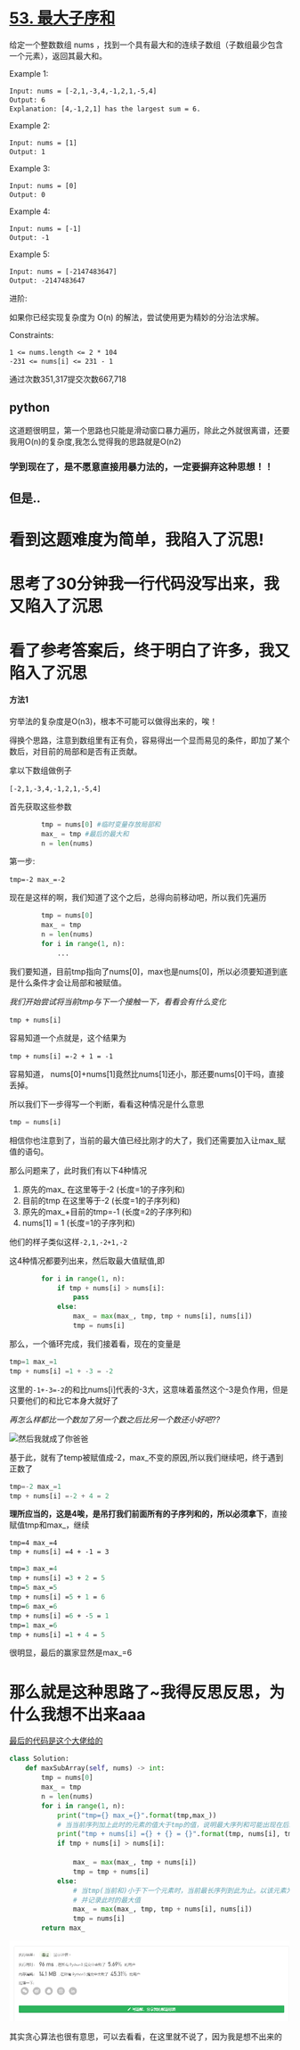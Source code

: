 # [53. 最大子序和](https://leetcode-cn.com/problems/maximum-subarray/)

给定一个整数数组 nums ，找到一个具有最大和的连续子数组（子数组最少包含一个元素），返回其最大和。

Example 1:

```
Input: nums = [-2,1,-3,4,-1,2,1,-5,4]
Output: 6
Explanation: [4,-1,2,1] has the largest sum = 6.
```
Example 2:

```
Input: nums = [1]
Output: 1
```
Example 3:

```
Input: nums = [0]
Output: 0
```
Example 4:

```
Input: nums = [-1]
Output: -1
```
Example 5:

```
Input: nums = [-2147483647]
Output: -2147483647
```

进阶:

如果你已经实现复杂度为 O(n) 的解法，尝试使用更为精妙的分治法求解。

Constraints:
```
1 <= nums.length <= 2 * 104
-231 <= nums[i] <= 231 - 1
```
通过次数351,317提交次数667,718

## python

这道题很明显，第一个思路也只能是滑动窗口暴力遍历，除此之外就很离谱，还要我用O(n)的复杂度,我怎么觉得我的思路就是O(n2)

### 学到现在了，是不愿意直接用暴力法的，一定要摒弃这种思想！！

## 但是..
# 看到这题难度为简单，我陷入了沉思! 
# 思考了30分钟我一行代码没写出来，我又陷入了沉思

# 看了参考答案后，终于明白了许多，我又陷入了沉思

#### 方法1

穷举法的复杂度是O(n3)，根本不可能可以做得出来的，唉！

得换个思路，注意到数组里有正有负，容易得出一个显而易见的条件，即加了某个数后，对目前的局部和是否有正贡献。

拿以下数组做例子

`[-2,1,-3,4,-1,2,1,-5,4]`

首先获取这些参数

```python
        tmp = nums[0] #临时变量存放局部和
        max_ = tmp #最后的最大和
        n = len(nums)
```

第一步:

`tmp=-2 max_=-2`

现在是这样的啊，我们知道了这个之后，总得向前移动吧，所以我们先遍历

```python
        tmp = nums[0]
        max_ = tmp
        n = len(nums)
        for i in range(1, n):
        	...
```

我们要知道，目前tmp指向了nums[0]，max也是nums[0]，所以必须要知道到底是什么条件才会让局部和被赋值。

*我们开始尝试将当前tmp与下一个接触一下，看看会有什么变化*

`tmp + nums[i]`

容易知道一个点就是，这个结果为

`tmp + nums[i] =-2 + 1 = -1`

容易知道， nums[0]+nums[1]竟然比nums[1]还小，那还要nums[0]干吗，直接丢掉。

所以我们下一步得写一个判断，看看这种情况是什么意思

```python
tmp = nums[i]
```

相信你也注意到了，当前的最大值已经比刚才的大了，我们还需要加入让max_赋值的语句。

那么问题来了，此时我们有以下4种情况

1. 原先的max_ 在这里等于-2 (长度=1的子序列和)
2. 目前的tmp 在这里等于-2 (长度=1的子序列和)
3. 原先的max_+目前的tmp=-1 (长度=2的子序列和)
4. nums[1] = 1 (长度=1的子序列和)

他们的样子类似这样`-2,1,-2+1,-2`

这4种情况都要列出来，然后取最大值赋值,即

```python
        for i in range(1, n):
            if tmp + nums[i] > nums[i]:
				pass
            else:
                max_ = max(max_, tmp, tmp + nums[i], nums[i])
                tmp = nums[i]
```

那么，一个循环完成，我们接着看，现在的变量是

```python
tmp=1 max_=1
tmp + nums[i] =1 + -3 = -2
```

这里的`-1+-3=-2`的和比nums[i]代表的-3大，这意味着虽然这个-3是负作用，但是只要他们的和比它本身大就好了

*再怎么样都比一个数加了另一个数之后比另一个数还小好吧??*

 ![然后我就成了你爸爸](http://img.doutula.com/production/uploads/image/2020/10/26/20201026686731_wYIfHs.jpg)

基于此，就有了temp被赋值成-2，max_不变的原因,所以我们继续吧，终于遇到正数了

```python
tmp=-2 max_=1
tmp + nums[i] =-2 + 4 = 2
```

**理所应当的，这是4唉，是吊打我们前面所有的子序列和的，所以必须拿下**，直接赋值tmp和max_，继续

```
tmp=4 max_=4
tmp + nums[i] =4 + -1 = 3
```

```p
tmp=3 max_=4
tmp + nums[i] =3 + 2 = 5
tmp=5 max_=5
tmp + nums[i] =5 + 1 = 6
tmp=6 max_=6
tmp + nums[i] =6 + -5 = 1
tmp=1 max_=6
tmp + nums[i] =1 + 4 = 5
```

很明显，最后的赢家显然是max_=6

# 那么就是这种思路了~我得反思反思，为什么我想不出来aaa

[最后的代码是这个大佬给的](https://leetcode-cn.com/problems/maximum-subarray/solution/zui-da-zi-xu-he-cshi-xian-si-chong-jie-fa-bao-li-f/)

```python
class Solution:
    def maxSubArray(self, nums) -> int:
        tmp = nums[0]
        max_ = tmp
        n = len(nums)
        for i in range(1, n):
            print("tmp={} max_={}".format(tmp,max_))
            # 当当前序列加上此时的元素的值大于tmp的值，说明最大序列和可能出现在后续序列中，记录此时的最大值
            print("tmp + nums[i] ={} + {} = {}".format(tmp, nums[i], tmp + nums[i]))
            if tmp + nums[i] > nums[i]:

                max_ = max(max_, tmp + nums[i])
                tmp = tmp + nums[i]
            else:
                # 当tmp(当前和)小于下一个元素时，当前最长序列到此为止。以该元素为起点继续找最大子序列,
                # 并记录此时的最大值
                max_ = max(max_, tmp, tmp + nums[i], nums[i])
                tmp = nums[i]
        return max_

```

![1603701405389](img/1603701405389.png)



其实贪心算法也很有意思，可以去看看，在这里就不说了，因为我是想不出来的